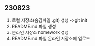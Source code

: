 ## 230823 ##
1. 로컬 저장소(숨김파일 .git) 생성 ->git init
2. README.md 파일 생성
3. 온라인 저장소 homework 생성
4. README.md 파일 온라인 저장소에 업로드
